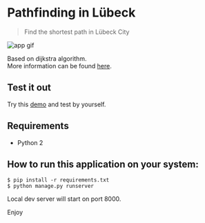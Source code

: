# Pathfinding in Lübeck 

> Find the shortest path in Lübeck City

![app gif](./static/img/screenshot2.png)

Based on dijkstra algorithm.  
More information can be found [here](https://en.wikipedia.org/wiki/Dijkstra%27s_algorithm#Pseudocode).

## Test it out

Try this [demo](https://pathfindyr.herokuapp.com/) and test by yourself.

## Requirements

- Python 2

## How to run this application on your system: 
 ```
 $ pip install -r requirements.txt
 $ python manage.py runserver
 ``` 
 Local dev server will start on port 8000.

 Enjoy